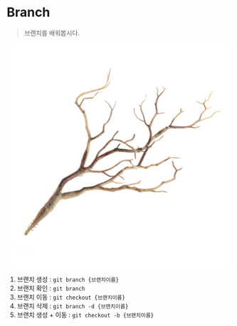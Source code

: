 # Branch

>브랜치를 배워봅시다.

![브랜치 이미지](./branch.jpg)

1. 브랜치 생성 : `git branch {브랜치이름}`
2. 브랜치 확인 : `git branch`
3. 브랜치 이동 : `git checkout {브랜치이름}`
4. 브랜치 삭제 : `git branch -d {브랜치이름}`
5. 브랜치 생성 + 이동 : `git checkout -b {브랜치이름}`